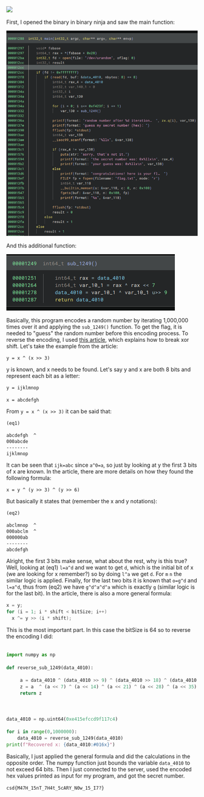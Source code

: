 <img src="https://github.com/raul-dunca/assets/blob/main/.images_CyberStudents-advent-of-ctf2024/day18_description.png">

First, I opened the binary in binary ninja and saw the main function:

<img src="https://github.com/raul-dunca/CyberStudents-advent-of-ctf2024/blob/main/.assets/day_18_info_1.png">

And this additional function:

<img src="https://github.com/raul-dunca/CyberStudents-advent-of-ctf2024/blob/main/.assets/day_18_info_2.png">

Basically, this program encodes a random number by iterating 1,000,000 times over it and applying the `sub_1249()` function. To get the flag, it is needed to "guess" the random number before this encoding process. To reverse the encoding, I used [this article](https://tobtu.com/blog/2023/3/breaking-xor-shift-prng/), which explains how to break xor shift. Let's take the example from the article:

```
y = x ^ (x >> 3)
```

y is known, and x needs to be found. Let's  say y and x are both 8 bits and represent each bit as a letter:

```
y = ijklmnop

x = abcdefgh
```
From `y = x ^ (x >> 3)` it can be said that:

```
(eq1)

abcdefgh  ^
000abcde
--------
ijklmnop            
```

It can be seen that `ijk=abc` since `a^0=a`, so just by looking at y the first 3 bits of x are known. In the article, there are more details on how they found the following formula:

```
x = y ^ (y >> 3) ^ (y >> 6)
```

But basically it states that (remember the x and y notations):

```
(eq2)

abclmnop  ^
000abclm  ^
000000ab
--------
abcdefgh
```

Alright, the first 3 bits make sense, what about the rest, why is this true? Well, looking at (eq1) `l=a^d` and we want to get `d`, which is the initial bit of x (we are looking for x remember?) so by doing `l^a` we get `d`. For `m` `n` the similar logic is applied. Finally, for the last two bits it is known that `o=g^d` and `l=a^d`, thus from (eq2) we have `g^d^a^d^a` which is exactly `g` (similar logic is for the last bit). In the article, there is also a more general formula:

```c++
x = y;
for (i = 1; i * shift < bitSize; i++)
  x ^= y >> (i * shift);
```

This is the most important part. In this case the bitSize is 64 so to reverse the encoding I did:


```python

import numpy as np

def reverse_sub_1249(data_4010):

     a = data_4010 ^ (data_4010 >> 9) ^ (data_4010 >> 18) ^ (data_4010 >> 27) ^ (data_4010 >> 36) ^ (data_4010 >> 45) ^ (data_4010 >> 54) ^ (data_4010 >> 63)
     z = a  ^ (a << 7) ^ (a << 14) ^ (a << 21) ^ (a << 28) ^ (a << 35)  ^ (a << 42)  ^ (a << 49)  ^ (a << 56)  ^ (a << 63)
     return z



data_4010 = np.uint64(0xe415efccd9f117c4)

for i in range(0,1000000):
    data_4010 = reverse_sub_1249(data_4010)
print(f"Recovered x: {data_4010:#016x}")
```

Basically, I just applied the general formula and did the calculations in the opposite order. The numpy function just bounds the variable `data_4010` to not exceed 64 bits. Then I just connected to the server, used the encoded hex values printed as input for my program, and got the secret number.


`csd{M47H_15nT_7H4t_5cARY_N0w_15_I7?}`
